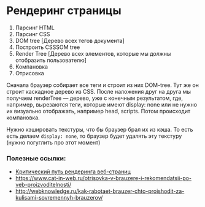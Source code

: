 # Рендеринг страницы

1. Парсинг HTML
1. Парсинг CSS
1. DOM tree [Дерево всех тегов документа]
1. Построить CSSSOM tree
1. Render Tree [Дерево всех элементов, которые мы должны отобразить пользователю]
1. Компановка
1. Отрисовка


Сначала браузер собирает все теги и строит из них DOM-tree. Тут же он строит каскадное дерево из CSS. После наложения друг на друга мы получаем renderTree — дерево, уже с конечным результатом, где, например, вырезаются теги, которые имеют display: none или не нужно их визуально отображать, например head, scripts. Потом происходит компановка.

Нужно кэшировать текстуры, что бы браузер брал их из кэша. То есть есть делаем `display: none`, то браузер будет удалять эту текстуру (нужно погуглить про этот момент)

### Полезные ссылки:
- [Критический путь рендеринга веб-страниц](https://habr.com/ru/post/262239/)
- https://www.cat-in-web.ru/otrisovka-v-brauzere-i-rekomendatsii-po-veb-proizvoditelnosti/
- http://webknowledge.ru/kak-rabotaet-brauzer-chto-proishodit-za-kulisami-sovremennyh-brauzerov/